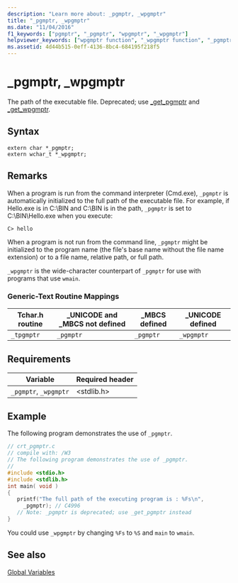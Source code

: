 ```yaml
---
description: "Learn more about: _pgmptr, _wpgmptr"
title: "_pgmptr, _wpgmptr"
ms.date: "11/04/2016"
f1_keywords: ["pgmptr", "_pgmptr", "wpgmptr", "_wpgmptr"]
helpviewer_keywords: ["wpgmptr function", "_wpgmptr function", "_pgmptr function", "pgmptr function"]
ms.assetid: 4d44b515-0eff-4136-8bc4-684195f218f5
---
```

# _pgmptr, _wpgmptr

The path of the executable file. Deprecated; use [_get_pgmptr](../c-runtime-library/reference/get-pgmptr.md) and [_get_wpgmptr](../c-runtime-library/reference/get-wpgmptr.md).

## Syntax

```
extern char *_pgmptr;
extern wchar_t *_wpgmptr;
```

## Remarks

When a program is run from the command interpreter (Cmd.exe), `_pgmptr` is automatically initialized to the full path of the executable file. For example, if Hello.exe is in C:\BIN and C:\BIN is in the path, `_pgmptr` is set to C:\BIN\Hello.exe when you execute:

```
C> hello
```

When a program is not run from the command line, `_pgmptr` might be initialized to the program name (the file's base name without the file name extension) or to a file name, relative path, or full path.

`_wpgmptr` is the wide-character counterpart of `_pgmptr` for use with programs that use `wmain`.

### Generic-Text Routine Mappings

|Tchar.h routine|_UNICODE and _MBCS not defined|_MBCS defined|_UNICODE defined|
|---------------------|--------------------------------------|--------------------|-----------------------|
|`_tpgmptr`|`_pgmptr`|`_pgmptr`|`_wpgmptr`|

## Requirements

|Variable|Required header|
|--------------|---------------------|
|`_pgmptr`, `_wpgmptr`|\<stdlib.h>|

## Example

The following program demonstrates the use of `_pgmptr`.

```c
// crt_pgmptr.c
// compile with: /W3
// The following program demonstrates the use of _pgmptr.
//
#include <stdio.h>
#include <stdlib.h>
int main( void )
{
   printf("The full path of the executing program is : %Fs\n",
     _pgmptr); // C4996
   // Note: _pgmptr is deprecated; use _get_pgmptr instead
}
```

You could use `_wpgmptr` by changing `%Fs` to `%S` and `main` to `wmain`.

## See also

[Global Variables](../c-runtime-library/global-variables.md)

